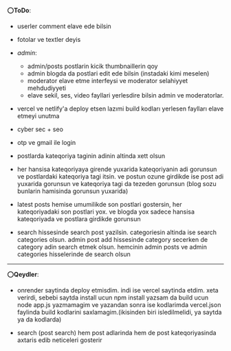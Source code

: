 ⭕**ToDo**:

- userler comment elave ede bilsin 

- fotolar ve textler deyis 

- *admin*:
  - admin/posts postlarin kicik thumbnaillerin qoy
  - admin blogda da postlari edit ede bilsin (instadaki kimi meselen)
  - moderator elave etme interfeysi ve moderator selahiyyet mehdudiyyeti
  - elave sekil, ses, video fayllari yerlesdire bilsin admin ve moderatorlar.

- vercel ve netlify'a deploy etsen lazımi build kodları yerlesen faylları elave etmeyi unutma 

- cyber sec + seo

- otp ve gmail ile login

- postlarda kateqoriya taginin adinin altinda xett olsun

- her hansisa kateqoriyaya girende yuxarida kateqoriyanin adi gorunsun ve postlardaki kateqoriya tagi itsin. ve  postun ozune girdikde ise post adi yuxarida gorunsun ve kateqoriya tagi da tezeden gorunsun (blog sozu bunlarin hamisinda gorunsun yuxarida)

- latest posts hemise umumilikde son postlari gostersin, her kateqoriyadaki son postlari yox. ve blogda yox sadece hansisa kateqoriyada ve postlara girdikde gorunsun

- search hissesinde search post yazilsin. categoriesin altinda ise search categories olsun. admin post add hissesinde category secerken de category adin search etmek olsun. hemcinin admin posts ve admin categories hisselerinde de search olsun



***



⭕**Qeydler**:

- onrender saytinda deploy etmisdim. indi ise vercel saytinda etdim. xeta verirdi, sebebi saytda install ucun npm install yazsam da build ucun node app.js yazmamagim ve yazandan sonra ise kodlarimda vercel.json faylinda build kodlarini saxlamagim.(ikisinden biri isledilmelidi, ya saytda ya da kodlarda)

- search (post search) hem post adlarinda hem de post kateqoriyasinda axtaris edib neticeleri gosterir
